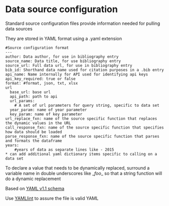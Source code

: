 # Data source configuration 
Standard source configuration files provide information needed for pulling data sources

They are stored in YAML format using a .yaml extension

```
#Source configuration format
---
author: Data author, for use in bibliography entry
source_name: Data title, for use bibliography entry
source_url: Full data url, for use in bibliography entry
bib_id: Shorthand data name used for citation purposes in a .bib entry
api_name: Name internally for API used for identifying api keys
api_key_required: true or false 
format: #format, json, txt, xlsx
url 
  base_url: base url
  api_path: path to api
  url_params: 
    # A set of url parameters for query string, specific to data set
  year_param: name of year parameter
  key_param: name of key parameter 
url_replace_fxn: name of the source specific function that replaces the dynamic values in the URL
call_response_fxn: name of the source specific function that specifies how data should be loaded
parse_response_fxn: name of the source specific function that parses and formats the dataframe
years: 
    #years of data as separate lines like - 2015
* can add additional yaml dictionary items specific to calling on a data set
```

To declare a value that needs to be dynamically replaced, surround
a variable name in double underscores like \__foo__ so that a string
function will do a dynamic replacement

Based on [YAML v1.1 schema](https://yaml.org/spec/1.1/)

Use [YAMLlint](http://www.yamllint.com/) to assure the file is valid YAML

